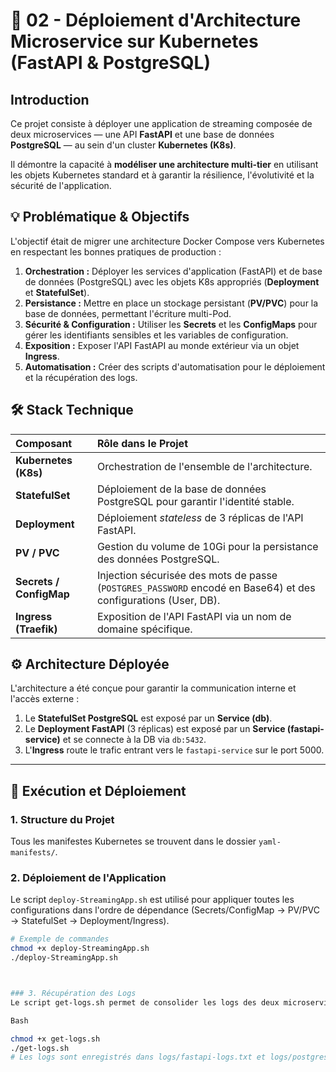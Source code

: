 # 🐳 02 - Déploiement d'Architecture Microservice sur Kubernetes (FastAPI & PostgreSQL)

## Introduction
Ce projet consiste à déployer une application de streaming composée de deux microservices — une API **FastAPI** et une base de données **PostgreSQL** — au sein d'un cluster **Kubernetes (K8s)**.

Il démontre la capacité à **modéliser une architecture multi-tier** en utilisant les objets Kubernetes standard et à garantir la résilience, l'évolutivité et la sécurité de l'application.

## 💡 Problématique & Objectifs
L'objectif était de migrer une architecture Docker Compose vers Kubernetes en respectant les bonnes pratiques de production :

1.  **Orchestration :** Déployer les services d'application (FastAPI) et de base de données (PostgreSQL) avec les objets K8s appropriés (**Deployment** et **StatefulSet**).
2.  **Persistance :** Mettre en place un stockage persistant (**PV/PVC**) pour la base de données, permettant l'écriture multi-Pod.
3.  **Sécurité & Configuration :** Utiliser les **Secrets** et les **ConfigMaps** pour gérer les identifiants sensibles et les variables de configuration.
4.  **Exposition :** Exposer l'API FastAPI au monde extérieur via un objet **Ingress**.
5.  **Automatisation :** Créer des scripts d'automatisation pour le déploiement et la récupération des logs.

## 🛠️ Stack Technique
| Composant | Rôle dans le Projet |
| :--- | :--- |
| **Kubernetes (K8s)** | Orchestration de l'ensemble de l'architecture. |
| **StatefulSet** | Déploiement de la base de données PostgreSQL pour garantir l'identité stable. |
| **Deployment** | Déploiement *stateless* de 3 réplicas de l'API FastAPI. |
| **PV / PVC** | Gestion du volume de 10Gi pour la persistance des données PostgreSQL. |
| **Secrets / ConfigMap** | Injection sécurisée des mots de passe (`POSTGRES_PASSWORD` encodé en Base64) et des configurations (User, DB). |
| **Ingress (Traefik)** | Exposition de l'API FastAPI via un nom de domaine spécifique. |

## ⚙️ Architecture Déployée
L'architecture a été conçue pour garantir la communication interne et l'accès externe :
1.  Le **StatefulSet PostgreSQL** est exposé par un **Service (db)**.
2.  Le **Deployment FastAPI** (3 réplicas) est exposé par un **Service (fastapi-service)** et se connecte à la DB via `db:5432`.
3.  L'**Ingress** route le trafic entrant vers le `fastapi-service` sur le port 5000.



---

## 🚀 Exécution et Déploiement

### 1. Structure du Projet
Tous les manifestes Kubernetes se trouvent dans le dossier `yaml-manifests/`.

### 2. Déploiement de l'Application
Le script `deploy-StreamingApp.sh` est utilisé pour appliquer toutes les configurations dans l'ordre de dépendance (Secrets/ConfigMap $\rightarrow$ PV/PVC $\rightarrow$ StatefulSet $\rightarrow$ Deployment/Ingress).

```bash
# Exemple de commandes
chmod +x deploy-StreamingApp.sh
./deploy-StreamingApp.sh



### 3. Récupération des Logs
Le script get-logs.sh permet de consolider les logs des deux microservices pour le diagnostic.

Bash

chmod +x get-logs.sh
./get-logs.sh
# Les logs sont enregistrés dans logs/fastapi-logs.txt et logs/postgres-logs.txt

